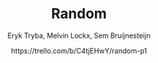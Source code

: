 <h1 align="center"> Random </h1>

<p align="center"> Eryk Tryba, Melvin Lockx, Sem Bruijnesteijn</p>

<p align="center"> https://trello.com/b/C4tjEHwY/random-p1 </p>
